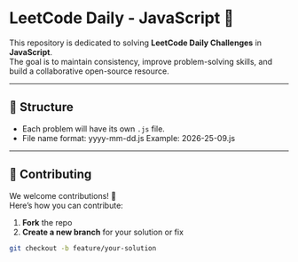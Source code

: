# LeetCode Daily - JavaScript 🚀

This repository is dedicated to solving **LeetCode Daily Challenges** in **JavaScript**.  
The goal is to maintain consistency, improve problem-solving skills, and build a collaborative open-source resource.

---

## 📌 Structure

- Each problem will have its own `.js` file.  
- File name format: yyyy-mm-dd.js
Example:  2026-25-09.js
---

## 🤝 Contributing

We welcome contributions! 🎉  
Here’s how you can contribute:

1. **Fork** the repo  
2. **Create a new branch** for your solution or fix  
 ```bash
 git checkout -b feature/your-solution
